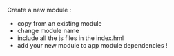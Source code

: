 Create a new module :
- copy from an existing module
- change module name
- include all the js files in the index.hml
- add your new module to app module dependencies !